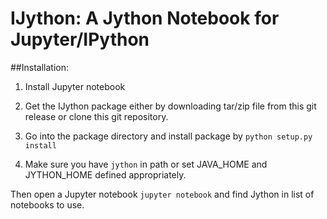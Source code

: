 # IJython: A Jython Notebook for Jupyter/IPython


##Installation:

1. Install Jupyter notebook

2. Get the IJython package either by downloading tar/zip file from this git release or clone this git repository.

3. Go into the package directory and install package by `python setup.py install`

4. Make sure you have `jython` in path or set JAVA_HOME and JYTHON_HOME defined appropriately.



Then open a Jupyter notebook `jupyter notebook` and find Jython in list of notebooks to use.

